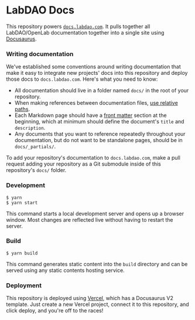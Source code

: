 # LabDAO Docs

This repository powers [`docs.labdao.com`](https://docs.labdao.com). It pulls together all LabDAO/OpenLab documentation together into a single site using [Docusaurus](https://docusaurus.io/).

### Writing documentation

We've established some conventions around writing documentation that make it easy to integrate new projects' docs into this repository and deploy those docs to `docs.labdao.com`. Here's what you need to know:
* All documentation should live in a folder named `docs/` in the root of your repository.
* When making references between documentation files, [use relative paths](https://docusaurus.io/docs/docs-markdown-features#referencing-other-documents).
* Each Markdown page should have a [front matter](https://docusaurus.io/docs/api/plugins/@docusaurus/plugin-content-docs#markdown-front-matter) section at the beginning, which at minimum should define the document's `title` and `description`.
* Any documents that you want to reference repeatedly throughout your documentation, but do not want to be standalone pages, should be in `docs/_partials/`.

To add your repository's documentation to `docs.labdao.com`, make a pull request adding your repository as a Git submodule inside of this repository's `docs/` folder.


### Development

```
$ yarn
$ yarn start
```
This command starts a local development server and opens up a browser window. Most changes are reflected live without having to restart the server.


### Build

```
$ yarn build
```


This command generates static content into the `build` directory and can be served using any static contents hosting service.

### Deployment

This repository is deployed using [Vercel](https://vercel.com/), which has a Docusaurus V2 template. Just create a new Vercel project, connect it to this repository, and click deploy, and you're off to the races!
